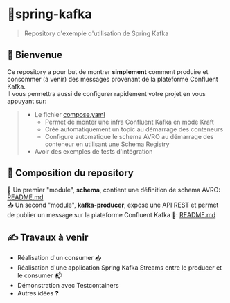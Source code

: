 # 🚀spring-kafka

> Repository d'exemple d'utilisation de Spring Kafka

## 🎉 Bienvenue

Ce repository a pour but de montrer **simplement** comment produire et consommer (à venir) des messages provenant de la plateforme Confluent Kafka.<br>
Il vous permettra aussi de configurer rapidement votre projet en vous appuyant sur:<br>

> - Le fichier [compose.yaml](compose.yaml)
>   - Permet de monter une infra Confluent Kafka en mode Kraft
>   - Créé automatiquement un topic au démarrage des conteneurs
>   - Configure automatique le schema AVRO au démarrage des conteneur en utilisant une Schema Registry
> - Avoir des exemples de tests d'intégration

## 🍳 Composition du repository

📖 Un premier "module", **schema**, contient une définition de schema AVRO: [README.md](schema/README.md)<br/>
📤 Un second "module", **kafka-producer**, expose une API REST et permet de publier un message sur la plateforme Confluent Kafka 🙂: [README.md](kafka-producer/README.md)

## ✍️ Travaux à venir

- Réalisation d'un consumer 📥
- Réalisation d'une application Spring Kafka Streams entre le producer et le consumer 📬
- Démonstration avec Testcontainers
- Autres idées ❓